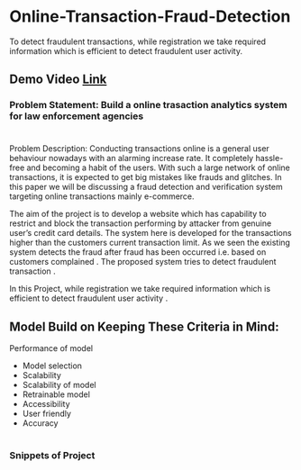 # Online-Transaction-Fraud-Detection
 To detect fraudulent transactions, while registration we take required information which is efficient to detect fraudulent user activity.

## Demo Video [Link](https://www.youtube.com/watch?v=FVa3t30r6JQ)

### Problem Statement: Build a online trasaction analytics system for law enforcement agencies
#
Problem Description:
Conducting transactions online is a general user behaviour nowadays with an alarming increase rate. It completely hassle-free and becoming a habit of the users. With such a large network of online transactions, it is expected to get big mistakes like frauds and glitches. In this paper we will be discussing a fraud detection and verification system targeting online transactions mainly e-commerce. 

The aim of the project is to develop a website which has capability to restrict and block the transaction performing by attacker from genuine user’s credit card details. The system here is developed for the transactions higher than the customers current transaction limit. As we seen the existing system detects the fraud after fraud has been occurred i.e. based on customers complained . The proposed system tries to detect fraudulent transaction . 

In this Project, while registration we take required information which is efficient to detect fraudulent user activity .


## Model Build on Keeping These Criteria in Mind:

Performance of model
- Model selection
- Scalability
- Scalability of model
- Retrainable model
- Accessibility
- User friendly
- Accuracy

# 
### Snippets of Project
#


